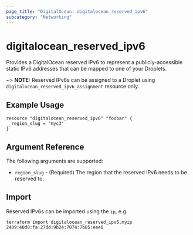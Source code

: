 ```yaml
---
page_title: "DigitalOcean: digitalocean_reserved_ipv6"
subcategory: "Networking"
---
```


# digitalocean\_reserved_ipv6

Provides a DigitalOcean reserved IPv6 to represent a publicly-accessible static IPv6 addresses that can be mapped to one of your Droplets.

~> **NOTE:** Reserved IPv6s can be assigned to a Droplet using 
`digitalocean_reserved_ipv6_assignment` resource only.

## Example Usage

```hcl
resource "digitalocean_reserved_ipv6" "foobar" {
  region_slug = "nyc3"
}`
```

## Argument Reference

The following arguments are supported:

* `region_slug` - (Required) The region that the reserved IPv6 needs to be reserved to.


## Import

Reserved IPv6s can be imported using the `ip`, e.g.

```
terraform import digitalocean_reserved_ipv6.myip 
2409:40d0:fa:27dd:9b24:7074:7b85:eee6
```
